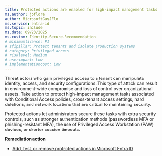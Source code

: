 ```yaml
---
title: Protected actions are enabled for high-impact management tasks
ms.author: joflore
author: MicrosoftGuyJFlo
ms.service: entra-id
ms.topic: include
ms.date: 09/23/2025
ms.custom: Identity-Secure-Recommendation
# minimumlicense: P1
# sfipillar: Protect tenants and isolate production systems
# category: Privileged access
# risklevel: Medium
# userimpact: Low
# implementationcost: Low
---
```

Threat actors who gain privileged access to a tenant can manipulate identity, access, and security configurations. This type of attack can result in environment-wide compromise and loss of control over organizational assets. Take action to protect high-impact management tasks associated with Conditional Access policies, cross-tenant access settings, hard deletions, and network locations that are critical to maintaining security.

Protected actions let administrators secure these tasks with extra security controls, such as stronger authentication methods (passwordless MFA or phishing-resistant MFA), the use of Privileged Access Workstation (PAW) devices, or shorter session timeouts.

**Remediation action**

- [Add, test, or remove protected actions in Microsoft Entra ID](/entra/identity/role-based-access-control/protected-actions-add)
